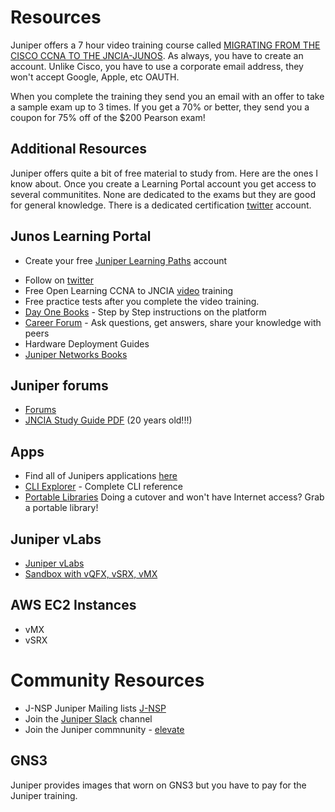 # Resources
Juniper offers a 7 hour video training course called [MIGRATING FROM THE CISCO CCNA TO THE JNCIA-JUNOS](https://learningportal.juniper.net/juniper/user_activity_info.aspx?id=EDU-JUN-WBT-JOL-CCNA-JNCIA-JUNOS). As always, you have to create an account. Unlike Cisco, you have to use a corporate email address, they won't accept Google, Apple, etc OAUTH.

When you complete the training they send you an email with an offer to take a sample exam up to 3 times. If you get a 70% or better, they send you a coupon for 75% off of the $200 Pearson exam!

## Additional Resources
Juniper offers quite a bit of free material to study from. Here are the ones I know about. Once you create a Learning Portal account you get access to several communitites. None are dedicated to the exams but they are good for general knowledge. There is a dedicated certification [twitter](#twitter) account.  

## Junos Learning Portal
  * Create your free [Juniper Learning Paths](https://learningportal.juniper.net/juniper/user_activity_info.aspx?id=5357) account

  <a name="#twitter"/>  
  
  * Follow on [twitter](https://twitter.com/JuniperCertify) 
  * Free Open Learning CCNA to JNCIA [video](https://learningportal.juniper.net/juniper/user_activity_info.aspx?id=12097) training
* Free practice tests after you complete the video training.  
* [Day One Books](https://www.juniper.net/dayone) - Step by Step instructions on the platform  
* [Career Forum](https://forums.juniper.net/t5/Training-Certification-and/bd-p/Training_and_Certification) - Ask questions, get answers, share your knowledge with peers  
* Hardware Deployment Guides  
* [Juniper Networks Books](https://www.juniper.net/documentation/jnbooks/us/en/day-one-books)


## Juniper forums
  * [Forums](https://forums.juniper.net/)  
  * [JNCIA Study Guide PDF](https://goo.gl/4umoHX) (20 years old!!!)  

## Apps
  * Find all of Junipers applications [here](https://apps.juniper.net/home/)
  * [CLI Explorer](https://apps.juniper.net/cli-explorer/) - Complete CLI reference  
  * [Portable Libraries](https://www.juniper.net/documentation/resources/index.html) Doing a cutover and won't have Internet access? Grab a portable library! 

   
## Juniper vLabs
  * [Juniper vLabs](https://jlabs.juniper.net/vlabs)  
  * [Sandbox with vQFX, vSRX, vMX](https://jlabs.juniper.net/vlabs/portal/junos-day-one-plus-experience/index.page?icid=junos:note:1:junos_day_one)

 
## AWS EC2 Instances
  * vMX
  * vSRX

# Community Resources  
  * J-NSP Juniper Mailing lists [J-NSP](https://puck.nether.net/mailman/listinfo/juniper-nsp)  
  * Join the [Juniper Slack](networktocode.herokuapp.com/) channel  
  * Join the Juniper commnunity - [elevate](https://community.juniper.net/home857)

## GNS3  
Juniper provides images that worn on GNS3 but you have to pay for the Juniper training.


